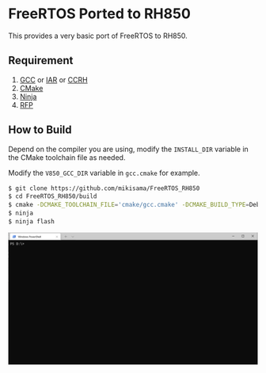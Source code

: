# FreeRTOS Ported to RH850

This provides a very basic port of FreeRTOS to RH850.

## Requirement

1. [GCC](https://github.com/mikisama/Auto_Build_GCC_RH850/releases) or [IAR](https://www.iar.com/products/#/search?architecture=RH850) or [CCRH](https://www.renesas.com/eu/en/software-tool/c-compiler-package-rh850-family)
2. [CMake](https://github.com/Kitware/CMake/releases)
3. [Ninja](https://github.com/ninja-build/ninja/releases)
4. [RFP](https://www.renesas.com/us/en/software-tool/renesas-flash-programmer-programming-gui)

## How to Build

Depend on the compiler you are using, modify the `INSTALL_DIR` variable in the CMake toolchain file as needed.

Modify the `V850_GCC_DIR` variable in `gcc.cmake` for example.

```bash
$ git clone https://github.com/mikisama/FreeRTOS_RH850
$ cd FreeRTOS_RH850/build
$ cmake -DCMAKE_TOOLCHAIN_FILE='cmake/gcc.cmake' -DCMAKE_BUILD_TYPE=Debug -GNinja ..
$ ninja
$ ninja flash
```

![build](docs/build.webp)
